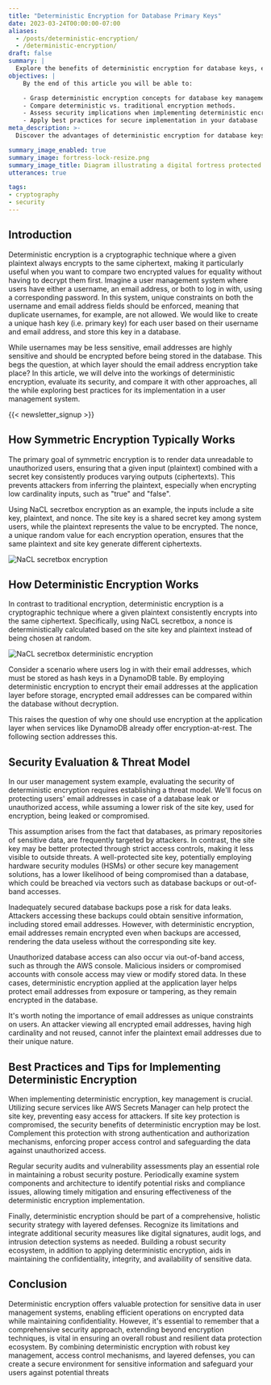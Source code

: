 ```yaml
---
title: "Deterministic Encryption for Database Primary Keys"
date: 2023-03-24T00:00:00-07:00
aliases:
  - /posts/deterministic-encryption/
  - /deterministic-encryption/
draft: false
summary: |
  Explore the benefits of deterministic encryption for database keys, enhancing security while maintaining unique constraints. This post covers how it functions, compares to traditional methods, and offers practical tips for successful implementation.
objectives: |
    By the end of this article you will be able to:

    - Grasp deterministic encryption concepts for database key management.
    - Compare deterministic vs. traditional encryption methods.
    - Assess security implications when implementing deterministic encryption.
    - Apply best practices for secure implementation in your database
meta_description: >-
  Discover the advantages of deterministic encryption for database keys, maintain security and unique constraints. Learn how it works, differs from traditional methods, and gain valuable insights for effective implementation

summary_image_enabled: true
summary_image: fortress-lock-resize.png
summary_image_title: Diagram illustrating a digital fortress protected by a lock.
utterances: true

tags:
- cryptography
- security
---
```


## Introduction

Deterministic encryption is a cryptographic technique where a given plaintext
always encrypts to the same ciphertext, making it particularly useful when you
want to compare two encrypted values for equality without having to decrypt them
first. Imagine a user management system where users have either a username, an
email address, or both to log in with, using a corresponding password. In this
system, unique constraints on both the username and email address fields should
be enforced, meaning that duplicate usernames, for example, are not allowed. We
would like to create a unique hash key (i.e. primary key) for each user based on
their username and email address, and store this key in a database.

While usernames may be less sensitive, email addresses are highly sensitive and
should be encrypted before being stored in the database. This begs the question,
at which layer should the email address encryption take place? In this article,
we will delve into the workings of deterministic encryption, evaluate its
security, and compare it with other approaches, all the while exploring best
practices for its implementation in a user management system.

{{< newsletter_signup >}}

## How Symmetric Encryption Typically Works

The primary goal of symmetric encryption is to render data unreadable to
unauthorized users, ensuring that a given input (plaintext) combined with a
secret key consistently produces varying outputs (ciphertexts). This prevents
attackers from inferring the plaintext, especially when encrypting low
cardinality inputs, such as "true" and "false".

Using NaCL secretbox encryption as an example, the inputs include a site key,
plaintext, and nonce. The site key is a shared secret key among system users,
while the plaintext represents the value to be encrypted. The nonce, a unique
random value for each encryption operation, ensures that the same plaintext and
site key generate different ciphertexts.

![NaCL secretbox encryption](nacl-secretbox-encryption.svg)

## How Deterministic Encryption Works

In contrast to traditional encryption, deterministic encryption is a
cryptographic technique where a given plaintext consistently encrypts into the
same ciphertext. Specifically, using NaCL secretbox, a nonce is
deterministically calculated based on the site key and plaintext instead of
being chosen at random.

![NaCL secretbox deterministic
encryption](nacl-secretbox-deterministic-encryption.svg)

Consider a scenario where users log in with their email addresses, which must be
stored as hash keys in a DynamoDB table. By employing deterministic encryption
to encrypt their email addresses at the application layer before storage,
encrypted email addresses can be compared within the database without
decryption.

This raises the question of why one should use encryption at the application
layer when services like DynamoDB already offer encryption-at-rest. The
following section addresses this.

## Security Evaluation & Threat Model

In our user management system example, evaluating the security of deterministic
encryption requires establishing a threat model. We'll focus on protecting
users' email addresses in case of a database leak or unauthorized access, while
assuming a lower risk of the site key, used for encryption, being leaked or
compromised.

This assumption arises from the fact that databases, as primary repositories of
sensitive data, are frequently targeted by attackers. In contrast, the site key
may be better protected through strict access controls, making it less visible
to outside threats. A well-protected site key, potentially employing hardware
security modules (HSMs) or other secure key management solutions, has a lower
likelihood of being compromised than a database, which could be breached via
vectors such as database backups or out-of-band accesses.

Inadequately secured database backups pose a risk for data leaks. Attackers
accessing these backups could obtain sensitive information, including stored
email addresses. However, with deterministic encryption, email addresses remain
encrypted even when backups are accessed, rendering the data useless without the
corresponding site key.

Unauthorized database access can also occur via out-of-band access, such as
through the AWS console. Malicious insiders or compromised accounts with console
access may view or modify stored data. In these cases, deterministic encryption
applied at the application layer helps protect email addresses from exposure or
tampering, as they remain encrypted in the database.

It's worth noting the importance of email addresses as unique constraints on
users. An attacker viewing all encrypted email addresses, having high
cardinality and not reused, cannot infer the plaintext email addresses due to
their unique nature.

## Best Practices and Tips for Implementing Deterministic Encryption

When implementing deterministic encryption, key management is crucial. Utilizing
secure services like AWS Secrets Manager can help protect the site key,
preventing easy access for attackers. If site key protection is compromised, the
security benefits of deterministic encryption may be lost. Complement this
protection with strong authentication and authorization mechanisms, enforcing
proper access control and safeguarding the data against unauthorized access.

Regular security audits and vulnerability assessments play an essential role in
maintaining a robust security posture. Periodically examine system components
and architecture to identify potential risks and compliance issues, allowing
timely mitigation and ensuring effectiveness of the deterministic encryption
implementation.

Finally, deterministic encryption should be part of a comprehensive, holistic
security strategy with layered defenses. Recognize its limitations and integrate
additional security measures like digital signatures, audit logs, and intrusion
detection systems as needed. Building a robust security ecosystem, in addition
to applying deterministic encryption, aids in maintaining the confidentiality,
integrity, and availability of sensitive data.

## Conclusion

Deterministic encryption offers valuable protection for sensitive data in user
management systems, enabling efficient operations on encrypted data while
maintaining confidentiality. However, it's essential to remember that a
comprehensive security approach, extending beyond encryption techniques, is
vital in ensuring an overall robust and resilient data protection ecosystem. By
combining deterministic encryption with robust key management, access control
mechanisms, and layered defenses, you can create a secure environment for
sensitive information and safeguard your users against potential threats
